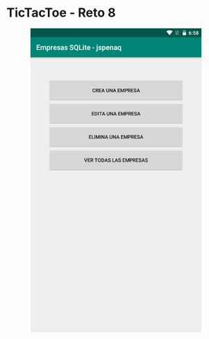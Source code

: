 # TicTacToe - Reto 8

<p align="center">
  <img src="Screenshot_app.png" alt="Screenshot_SQLite" height="700"/>
</p>
